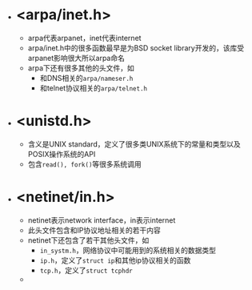 - # <arpa/inet.h>
	- arpa代表arpanet，inet代表internet
	- arpa/inet.h中的很多函数最早是为BSD socket library开发的，该库受arpanet影响很大所以arpa命名
	- arpa下还有很多其他的头文件，如
		- 和DNS相关的``arpa/nameser.h``
		- 和telnet协议相关的``arpa/telnet.h``
- # <unistd.h>
	- 含义是UNIX standard，定义了很多类UNIX系统下的常量和类型以及POSIX操作系统的API
	- 包含``read(), fork()``等很多系统调用
- # <netinet/in.h>
	- netinet表示network interface，in表示internet
	- 此头文件包含和IP协议地址相关的若干内容
	- netinet下还包含了若干其他头文件，如
		- ``in_systm.h``，网络协议中可能用到的系统相关的数据类型
		- ``ip.h``，定义了``struct ip``和其他ip协议相关的函数
		- ``tcp.h``，定义了``struct tcphdr``
	-